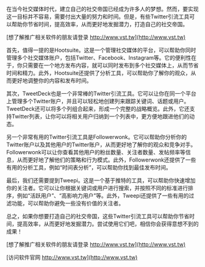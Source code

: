 在当今社交媒体时代，建立自己的社交帝国已经成为许多人的梦想。然而，要实现这一目标并不容易，需要付出大量的努力和时间。但是，有些Twitter引流工具可以帮助你节省时间，提高效率，从而更好地发掘潜力，打造自己的社交帝国。

[想了解推广相关软件的朋友请登录 http://www.vst.tw](http://www.vst.tw)

首先，值得一提的是Hootsuite。这是一个管理社交媒体的平台，可以帮助你同时管理多个社交媒体账户，包括Twitter、Facebook、Instagram等。它的便利性在于，你只需要在一个地方发布内容，就可以同时发布到多个社交媒体上，从而节省时间和精力。此外，Hootsuite还提供了分析工具，可以帮助你了解你的观众，从而更好地调整你的内容和发布时间。

其次，TweetDeck也是一个非常棒的Twitter引流工具。它可以让你在同一个平台上管理多个Twitter账户，并且可以轻松地创建列来跟踪关键词、话题或用户。TweetDeck还可以将多个列组合起来，形成一个完整的战略概览。此外，它还支持Twitter列表，让你可以将相关用户归纳到一个列表中，更方便地跟进他们的动态。

另一个非常有用的Twitter引流工具是Followerwonk。它可以帮助你分析你的Twitter账户以及其他用户的Twitter账户，从而更好地了解你的观众和竞争对手。Followerwonk可以让你查看其他用户的粉丝数量、关注者数量、发帖频率等信息，从而更好地了解他们的策略和行为模式。此外，Followerwonk还提供了一些有用的分析工具，例如“时间表分析”，可以帮助你找到最佳发布时间。

最后，我们还需要提到Tweepi。这是一个基于推特的工具，可以帮助你快速增加你的关注者。它可以让你根据关键词或用户进行搜索，并按照不同的标准进行排序，例如“活跃用户”、“高影响力用户”等。此外，Tweepi还提供了一些有用的过滤功能，可以帮助你避免一些没有价值的关注者。

总之，如果你想要打造自己的社交帝国，这些Twitter引流工具可以帮助你节省时间，提高效率，从而更好地发掘潜力。尝试使用它们吧，相信你会获得意想不到的成果！

[想了解推广相关软件的朋友请登录 http://www.vst.tw](http://www.vst.tw)


[访问软件官网 http://www.vst.tw](http://www.vst.tw)
